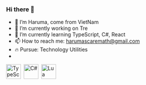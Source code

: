 ### Hi there 👋
- 👋 I’m Haruma, come from VietNam
- 🔭 I’m currently working on Tre
- 🌱 I’m currently learning TypeScript, C#, React
- 📫 How to reach me: harumascaremath@gmail.com
- 🔥 Pursue: Technology Utilities
- <div>
 <img src="https://cdn.jsdelivr.net/gh/devicons/devicon/icons/typescript/typescript-original.svg" title="TypeScript" alt="TypeScript" width="40" height="40" />&nbsp;
<img src="https://cdn.jsdelivr.net/gh/devicons/devicon/icons/csharp/csharp-original.svg"  title="C#" alt="C#" width="40" height="40" />&nbsp;
<img src="https://cdn.jsdelivr.net/gh/devicons/devicon/icons/lua/lua-original.svg"  title="Lua" alt="Lua" width="40" height="40" />&nbsp;
</div>
